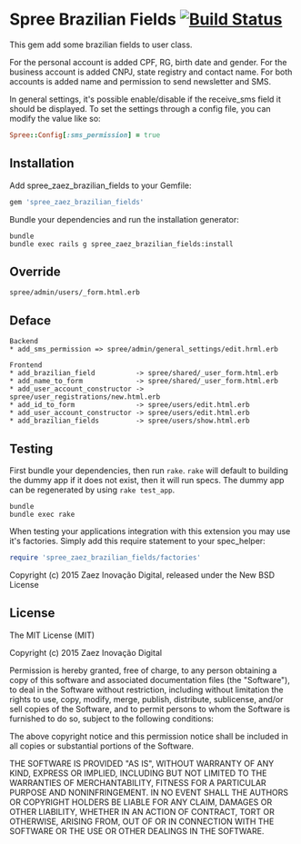 Spree Brazilian Fields [![Build Status](https://travis-ci.org/zaeznet/spree_zaez_brazilian_fields.svg?branch=master)](https://travis-ci.org/zaeznet/spree_zaez_brazilian_fields)
====================

This gem add some brazilian fields to user class.

For the personal account is added CPF, RG, birth date and gender.
For the business account is added CNPJ, state registry and contact name.
For both accounts is added name and permission to send newsletter and SMS.

In general settings, it's possible enable/disable if the receive_sms field it should be displayed.
To set the settings through a config file, you can modify the value like so:

```ruby
Spree::Config[:sms_permission] = true
```

Installation
------------

Add spree_zaez_brazilian_fields to your Gemfile:

```ruby
gem 'spree_zaez_brazilian_fields'
```

Bundle your dependencies and run the installation generator:

```shell
bundle
bundle exec rails g spree_zaez_brazilian_fields:install
```

Override
------------

```
spree/admin/users/_form.html.erb
```

Deface
------------

```
Backend
* add_sms_permission => spree/admin/general_settings/edit.hrml.erb

Frontend
* add_brazilian_field          -> spree/shared/_user_form.html.erb
* add_name_to_form             -> spree/shared/_user_form.html.erb
* add_user_account_constructor -> spree/user_registrations/new.html.erb
* add_id_to_form               -> spree/users/edit.html.erb
* add_user_account_constructor -> spree/users/edit.html.erb
* add_brazilian_fields         -> spree/users/show.html.erb
```

Testing
-------

First bundle your dependencies, then run `rake`. `rake` will default to building the dummy app if it does not exist, then it will run specs. The dummy app can be regenerated by using `rake test_app`.

```shell
bundle
bundle exec rake
```

When testing your applications integration with this extension you may use it's factories.
Simply add this require statement to your spec_helper:

```ruby
require 'spree_zaez_brazilian_fields/factories'
```

Copyright (c) 2015 Zaez Inovação Digital, released under the New BSD License

License
-------

The MIT License (MIT)

Copyright (c) 2015 Zaez Inovação Digital

Permission is hereby granted, free of charge, to any person obtaining a copy
of this software and associated documentation files (the "Software"), to deal
in the Software without restriction, including without limitation the rights
to use, copy, modify, merge, publish, distribute, sublicense, and/or sell
copies of the Software, and to permit persons to whom the Software is
furnished to do so, subject to the following conditions:

The above copyright notice and this permission notice shall be included in all
copies or substantial portions of the Software.

THE SOFTWARE IS PROVIDED "AS IS", WITHOUT WARRANTY OF ANY KIND, EXPRESS OR
IMPLIED, INCLUDING BUT NOT LIMITED TO THE WARRANTIES OF MERCHANTABILITY,
FITNESS FOR A PARTICULAR PURPOSE AND NONINFRINGEMENT. IN NO EVENT SHALL THE
AUTHORS OR COPYRIGHT HOLDERS BE LIABLE FOR ANY CLAIM, DAMAGES OR OTHER
LIABILITY, WHETHER IN AN ACTION OF CONTRACT, TORT OR OTHERWISE, ARISING FROM,
OUT OF OR IN CONNECTION WITH THE SOFTWARE OR THE USE OR OTHER DEALINGS IN THE
SOFTWARE.
